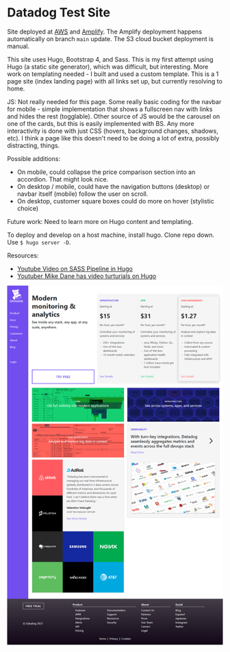 # Datadog Test Site

Site deployed at [AWS](http://datadog-test-site.s3-website-us-east-1.amazonaws.com/) and [Amplify](https://main.dsil1b5ijwqvu.amplifyapp.com/). The Amplify deployment happens automatically on branch `main` update. The S3 cloud bucket deployment is manual.

This site uses Hugo, Bootstrap 4, and Sass. This is my first attempt using Hugo (a static site generator), which was difficult, but interesting. More work on templating needed - I built and used a custom template. This is a 1 page site (index landing page) with all links set up, but currently resolving to home.

JS: Not really needed for this page. Some really basic coding for the navbar for mobile - simple implementation that shows a fullscreen nav with links and hides the rest (togglable). Other source of JS would be the carousel on one of the cards, but this is easily implemented with BS. Any more interactivity is done with just CSS (hovers, background changes, shadows, etc). I think a page like this doesn't need to be doing a lot of extra, possibly distracting, things.

Possible additions:

  - On mobile, could collapse the price comparison section into an accordion. That might look nice.
  - On desktop / mobile, could have the navigation buttons (desktop) or navbar itself (mobile) follow the user on scroll.
  - On desktop, customer square boxes could do more on hover (stylistic choice)
  
Future work: Need to learn more on Hugo content and templating.

To deploy and develop on a host machine, install hugo. Clone repo down. Use `$ hugo server -D`.

Resources:

  -  [Youtube Video on SASS Pipeline in Hugo](https://www.youtube.com/watch?v=NKLwuZIkReg&ab_channel=Jantcu)
  -  [Youtuber Mike Dane has video turturials on Hugo](https://www.youtube.com/watch?v=qtIqKaDlqXo&t=5s&ab_channel=MikeDane)

![Homepage](./github-images/Desktop.png)
